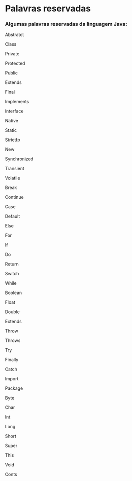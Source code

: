 # Palavras reservadas

### Algumas palavras reservadas da linguagem Java:

Abstratct

Class

Private

Protected

Public

Extends

Final

Implements

Interface

Native

Static

Strictfp

New

Synchronized

Transient

Volatile

Break

Continue

Case

Default

Else

For

If

Do

Return

Switch

While

Boolean

Float

Double

Extends

Throw

Throws

Try

Finally

Catch

Import

Package

Byte

Char

Int

Long

Short

Super

This

Void

Conts
